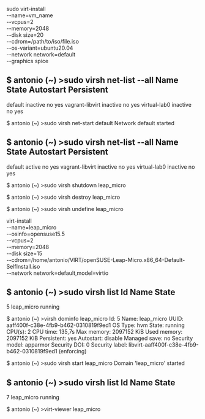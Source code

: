 

sudo virt-install \
  --name=vm_name \
  --vcpus=2 \
  --memory=2048 \
  --disk size=20 \
  --cdrom=/path/to/iso/file.iso \
  --os-variant=ubuntu20.04 \
  --network network=default \
  --graphics spice


$ antonio (~) >sudo virsh net-list --all
 Name              State      Autostart   Persistent
------------------------------------------------------
 default           inactive   no          yes
 vagrant-libvirt   inactive   no          yes
 virtual-lab0      inactive   no          yes

$ antonio (~) >sudo virsh net-start default
Network default started

$ antonio (~) >sudo virsh net-list --all
 Name              State      Autostart   Persistent
------------------------------------------------------
 default           active     no          yes
 vagrant-libvirt   inactive   no          yes
 virtual-lab0      inactive   no          yes


$ antonio (~) >sudo virsh shutdown leap_micro

$ antonio (~) >sudo virsh destroy leap_micro

$ antonio (~) >sudo virsh undefine leap_micro


virt-install \
    --name=leap_micro \
    --osinfo=opensuse15.5 \
    --vcpus=2 \
    --memory=2048 \
    --disk size=15 \
    --cdrom=/home/antonio/VIRT/openSUSE-Leap-Micro.x86_64-Default-SelfInstall.iso \
    --network network=default,model=virtio



$ antonio (~) >sudo virsh list
 Id   Name         State
----------------------------
 5    leap_micro   running


$ antonio (~) >virsh dominfo leap_micro
Id:             5
Name:           leap_micro
UUID:           aaff400f-c38e-4fb9-b462-0310819f9ed1
OS Type:        hvm
State:          running
CPU(s):         2
CPU time:       135,7s
Max memory:     2097152 KiB
Used memory:    2097152 KiB
Persistent:     yes
Autostart:      disable
Managed save:   no
Security model: apparmor
Security DOI:   0
Security label: libvirt-aaff400f-c38e-4fb9-b462-0310819f9ed1 (enforcing)

$ antonio (~) >sudo virsh start leap_micro
Domain 'leap_micro' started

$ antonio (~) >sudo virsh list
 Id   Name         State
----------------------------
 7    leap_micro   running

$ antonio (~) >virt-viewer leap_micro
